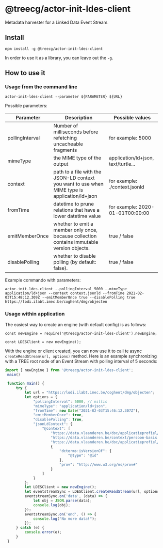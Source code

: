 # @treecg/actor-init-ldes-client
Metadata harvester for a Linked Data Event Stream.

## Install

```
npm install -g @treecg/actor-init-ldes-client
```

In order to use it as a library, you can leave out the `-g`.

## How to use it


### Usage from the command line

```
actor-init-ldes-client --parameter ${PARAMETER} ${URL}
```

Possible parameters:

| Parameter  | Description | Possible values |
| ------------- | ------------- | ------------- |
|  pollingInterval | Number of milliseconds before refetching uncacheable fragments  | for example: 5000 |
| mimeType  | the MIME type of the output  | application/ld+json, text/turtle... |
| context  | path to a file with the JSON-LD context you want to use when MIME type is application/ld+json  | for example: ./context.jsonld |
| fromTime  | datetime to prune relations that have a lower datetime value | for example: 2020-01-01T00:00:00 |
| emitMemberOnce  | whether to emit a member only once, because collection contains immutable version objects.  | true / false |
| disablePolling  | whether to disable polling (by default: false).  | true / false |

Example commando with parameters:
```
actor-init-ldes-client --pollingInterval 5000 --mimeType application/ld+json --context context.jsonld --fromTime 2021-02-03T15:48:12.309Z --emitMemberOnce true --disablePolling true https://lodi.ilabt.imec.be/coghent/dmg/objecten
```


### Usage within application
The easiest way to create an engine (with default config) is as follows:
```
const newEngine = require('@treecg/actor-init-ldes-client').newEngine;

const LDESClient = new newEngine();
```

With the engine or client created, you can now use it to call te async ```createReadStream(url, options)``` method.
Here is an example synchronizing with a TREE root node of an Event Stream with polling interval of 5 seconds:

```javascript
import { newEngine } from '@treecg/actor-init-ldes-client';
 main()
 
 function main() {
     try {
         let url = "https://lodi.ilabt.imec.be/coghent/dmg/objecten";
         let options = {
             "pollingInterval": 5000, // millis
             "mimeType": "application/ld+json",
             "fromTime": new Date("2021-02-03T15:46:12.307Z"),
             "emitMemberOnce": true,
             "disablePolling": true,
             "jsonLdContext": {
                 "@context": [
                     "https://data.vlaanderen.be/doc/applicatieprofiel/cultureel-erfgoed-object/kandidaatstandaard/2020-07-17/context/cultureel-erfgoed-object-ap.jsonld",
                     "https://data.vlaanderen.be/context/persoon-basis.jsonld",
                     "https://data.vlaanderen.be/doc/applicatieprofiel/cultureel-erfgoed-event/erkendestandaard/2021-04-22/context/cultureel-erfgoed-event-ap.jsonld",
                     {
                         "dcterms:isVersionOf": {
                             "@type": "@id"
                         },
                         "prov": "http://www.w3.org/ns/prov#"
                     }
                 ]
             }
         };
         let LDESClient = new newEngine();
         let eventstreamSync = LDESClient.createReadStream(url, options);
         eventstreamSync.on('data', (data) => {
             let obj = JSON.parse(data);
             console.log(obj);
         });
         eventstreamSync.on('end', () => {
             console.log("No more data!");
         });
     } catch (e) {
         console.error(e);
     }
 }
```
